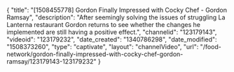 {
    "title": "[1508455778] Gordon Finally Impressed with Cocky Chef - Gordon Ramsay",
    "description": "After seemingly solving the issues of struggling La Lanterna restaurant Gordon returns to see whether the changes he implemented are still having a positive effect.",
    "channelid": "123179143",
    "videoid": "123179232",
    "date_created": "1340786298",
    "date_modified": "1508373260",
    "type": "captivate",
    "layout": "channelVideo",
    "url": "\/food-network\/gordon-finally-impressed-with-cocky-chef-gordon-ramsay\/123179143-123179232"
}